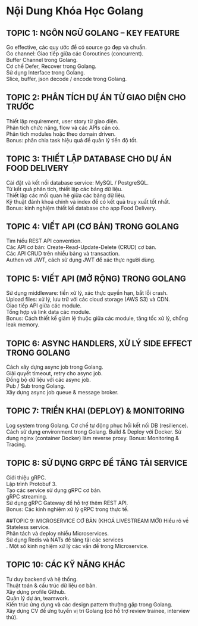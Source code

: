 # Nội Dung Khóa Học Golang

## TOPIC 1: NGÔN NGỮ GOLANG – KEY FEATURE
Go effective, các quy ước để có source go đẹp và chuẩn. </br>
Go channel: Giao tiếp giữa các Goroutines (concurrent). </br>
Buffer Channel trong Golang. </br>
Cơ chế Defer, Recover trong Golang. </br>
Sử dụng Interface trong Golang. </br>
Slice, buffer, json decode / encode trong Golang. </br>

## TOPIC 2: PHÂN TÍCH DỰ ÁN TỪ GIAO DIỆN CHO TRƯỚC
Thiết lập requirement, user story từ giao diện. </br>
Phân tích chức năng, flow và các APIs cần có.</br>
Phân tích modules hoặc theo domain driven.</br>
Bonus: phân chia task hiệu quả để quản lý tiến độ tốt.</br>

## TOPIC 3: THIẾT LẬP DATABASE CHO DỰ ÁN FOOD DELIVERY
Cài đặt và kết nối database service: MySQL / PostgreSQL.</br>
Từ kết quả phân tích, thiết lập các bảng dữ liệu.</br>
Thiết lập các mối quan hệ giữa các bảng dữ liệu.</br>
Kỹ thuật đánh khoá chính và index để có kết quả truy xuất tốt nhất.</br>
Bonus: kinh nghiệm thiết kế database cho app Food Delivery.</br>

## TOPIC 4: VIẾT API (CƠ BẢN) TRONG GOLANG
Tìm hiểu REST API convention.</br>
Các API cơ bản: Create-Read-Update-Delete (CRUD) cơ bản.</br>
Các API CRUD trên nhiều bảng và transaction.</br>
Authen với JWT, cách sử dụng JWT để xác thực người dùng.</br>

## TOPIC 5: VIẾT API (MỞ RỘNG) TRONG GOLANG
Sử dụng middleware: tiền xử lý, xác thực quyền hạn, bắt lỗi crash.</br>
Upload files: xử lý, lưu trữ với các cloud storage (AWS S3) và CDN.</br>
Giao tiếp API giữa các module.</br>
Tổng hợp và link data các module.</br>
Bonus: Cách thiết kế giảm lệ thuộc giữa các module, tăng tốc xử lý, chống leak memory.</br>

## TOPIC 6: ASYNC HANDLERS, XỬ LÝ SIDE EFFECT TRONG GOLANG
Cách xây dựng async job trong Golang.</br>
Giải quyết timeout, retry cho async job.</br>
Đồng bộ dữ liệu với các async job.</br>
Pub / Sub trong Golang.</br>
Xây dựng async job queue & message broker.</br>

## TOPIC 7: TRIỂN KHAI (DEPLOY) & MONITORING
Log system trong Golang.
Cơ chế tự động phục hồi kết nối DB (resilience).
Cách sử dụng environment trong Golang.
Build & Deploy với Docker.
Sử dụng nginx (container Docker) làm reverse proxy.
Bonus: Monitoring & Tracing.

## TOPIC 8: SỬ DỤNG GRPC ĐỂ TĂNG TẢI SERVICE
Giới thiệu gRPC.</br>
Lập trình Protobuf 3.</br>
Tạo các service sử dụng gRPC cơ bản.</br>
gRPC streaming.</br>
Sử dụng gRPC Gateway để hỗ trợ thêm REST API.</br>
Bonus: Các kinh nghiệm xử lý gRPC trong thực tế.</br>

##TOPIC 9: MICROSERVICE CƠ BẢN (KHOÁ LIVESTREAM MỚI)
Hiểu rõ về Stateless service.</br>
Phân tách và deploy nhiều Microservices.</br>
Sử dụng Redis và NATs để tăng tải các services</br>.
Một số kinh nghiệm xử lý các vấn đề trong Microservice.</br>

## TOPIC 10: CÁC KỸ NĂNG KHÁC
Tư duy backend và hệ thống.</br>
Thuật toán & cấu trúc dữ liệu cơ bản.</br>
Xây dựng profile Github.</br>
Quản lý dự án, teamwork.</br>
Kiến trúc ứng dụng và các design pattern thường gặp trong Golang.</br>
Xây dựng CV để ứng tuyển vị trí Golang (có hỗ trợ review trainee, interview thử).</br>
